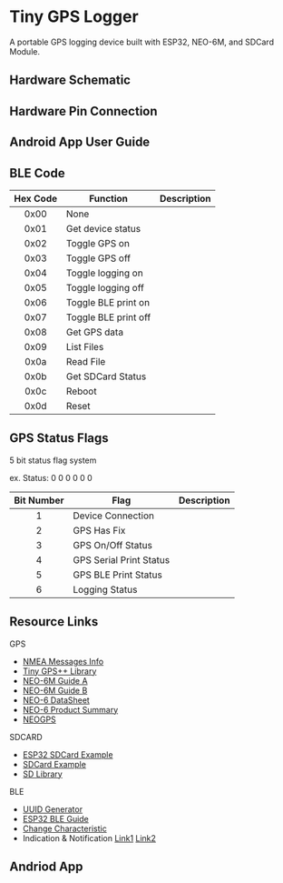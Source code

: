 # Tiny GPS Logger

A portable GPS logging device built with ESP32, NEO-6M, and SDCard Module. 

## Hardware Schematic

## Hardware Pin Connection

## Android App User Guide

## BLE Code

| Hex Code | Function | Description |
| :---: | --- | --- |
| 0x00 | None             		|  |
| 0x01 | Get device status 		|  |
| 0x02 | Toggle GPS on 			|  |
| 0x03 | Toggle GPS off 		|  |
| 0x04 | Toggle logging on 		|  |
| 0x05 | Toggle logging off 	|  |
| 0x06 | Toggle BLE print on 	|  |
| 0x07 | Toggle BLE print off 	|  |
| 0x08 | Get GPS data 			|  |
| 0x09 | List Files 			|  |
| 0x0a | Read File 				|  |
| 0x0b | Get SDCard Status 		|  |
| 0x0c | Reboot 				|  |
| 0x0d | Reset 					|  |
	
## GPS Status Flags

5 bit status flag system

ex. Status: 0 0 0 0 0 0

| Bit Number | Flag | Description |
| :---: | --- | --- |
| 1 | Device Connection 		|  |
| 2 | GPS Has Fix 				|  |
| 3 | GPS On/Off Status			|  |
| 4 | GPS Serial Print Status  	|  |
| 5 | GPS BLE Print Status  	|  |
| 6 | Logging Status 			|  |

## Resource Links

GPS
- [NMEA Messages Info](https://www.gpsinformation.org/dale/nmea.htm)
- [Tiny GPS++ Library](http://arduiniana.org/libraries/tinygpsplus/)
- [NEO-6M Guide A](https://randomnerdtutorials.com/guide-to-neo-6m-gps-module-with-arduino/)
- [NEO-6M Guide B](https://lastminuteengineers.com/neo6m-gps-arduino-tutorial/)
- [NEO-6 DataSheet](https://www.u-blox.com/sites/default/files/products/documents/NEO-6_DataSheet_%28GPS.G6-HW-09005%29.pdf)
- [NEO-6 Product Summary](https://www.u-blox.com/sites/default/files/products/documents/NEO-6_ProductSummary_%28GPS.G6-HW-09003%29.pdf)
- [NEOGPS](https://github.com/SlashDevin/NeoGPS/tree/master/examples)

SDCARD
- [ESP32 SDCard Example](https://randomnerdtutorials.com/esp32-data-logging-temperature-to-microsd-card/)
- [SDCard Example](https://lastminuteengineers.com/arduino-micro-sd-card-module-tutorial/)
- [SD Library](https://www.arduino.cc/en/reference/SD)

BLE
- [UUID Generator](https://www.uuidgenerator.net/)
- [ESP32 BLE Guide](https://randomnerdtutorials.com/esp32-bluetooth-low-energy-ble-arduino-ide/)
- [Change Characteristic](https://github.com/espressif/arduino-esp32/issues/1038)
- Indication & Notification [Link1](https://community.nxp.com/docs/DOC-328525) [Link2](https://www.onethesis.com/2015/11/21/ble-introduction-notify-or-indicate/)

Andriod App
- 

